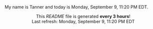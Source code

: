My name is Tanner and today is Monday, September 9, 11:20 PM EDT.

<p align="center">This <i>README</i> file is generated <b>every 3 hours</b>!</br>Last refresh: Monday, September 9, 11:20 PM EDT<br /></p>
